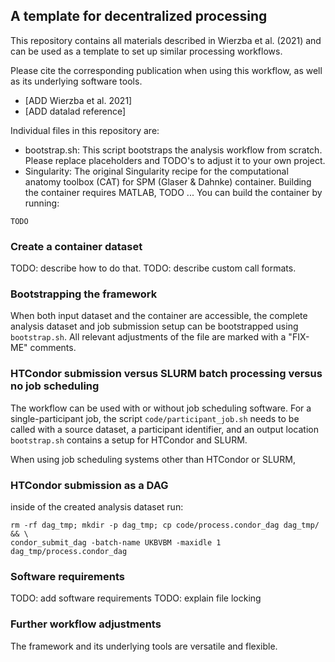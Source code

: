 ## A template for decentralized processing

This repository contains all materials described in Wierzba et al. (2021) and
can be used as a template to set up similar processing workflows.

Please cite the corresponding publication when using this workflow, as well as
its underlying software tools.

- [ADD Wierzba et al. 2021]
- [ADD datalad reference]




Individual files in this repository are:

- bootstrap.sh: This script bootstraps the analysis workflow from scratch.
  Please replace placeholders and TODO's to adjust it to your own project.
- Singularity: The original Singularity recipe for the computational anatomy
  toolbox (CAT) for SPM (Glaser & Dahnke) container. Building the container
  requires MATLAB, TODO ...
  You can build the container by running:

```
TODO
```
### Create a container dataset

TODO: describe how to do that.
TODO: describe custom call formats.

### Bootstrapping the framework
When both input dataset and the container are accessible, the complete analysis
dataset and job submission setup can be bootstrapped using ``bootstrap.sh``.
All relevant adjustments of the file are marked with a "FIX-ME" comments.


### HTCondor submission versus SLURM batch processing versus no job scheduling

The workflow can be used with or without job scheduling software. For a
single-participant job, the script ``code/participant_job.sh`` needs to be
called with a source dataset, a participant identifier, and an output location
``bootstrap.sh`` contains a setup for HTCondor and SLURM.

When using job scheduling systems other than HTCondor or SLURM, 


### HTCondor submission as a DAG

inside of the created analysis dataset run:

```
rm -rf dag_tmp; mkdir -p dag_tmp; cp code/process.condor_dag dag_tmp/ && \
condor_submit_dag -batch-name UKBVBM -maxidle 1 dag_tmp/process.condor_dag
```

### Software requirements

TODO: add software requirements
TODO: explain file locking

### Further workflow adjustments

The framework and its underlying tools are versatile and flexible.
